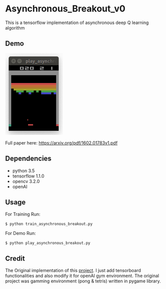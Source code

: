 # Asynchronous_Breakout_v0

This is a tensorflow implementation of asynchronous deep Q learning algorithm 

## Demo

![Breakout_v0](/img/asynchronous_breakout_v0.gif)

Full paper here: https://arxiv.org/pdf/1602.01783v1.pdf


## Dependencies

* python 3.5
* tensorflow 1.1.0
* opencv 3.2.0
* openAI


## Usage

For Training Run:

```
$ python train_asynchronous_breakout.py
```

For Demo Run:

```
$ python play_asynchronous_breakout.py
```

## Credit

The Original implementation of this [project](https://github.com/Zeta36/Asynchronous-Methods-for-Deep-Reinforcement-Learning). I just add tensorboard 
functionalities and also modify it for openAI gym environment. The original project was gamming environment (pong & tetris) written in pygame library. 


